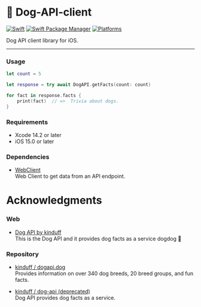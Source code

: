 # 🐶 Dog-API-client
[![Swift](https://img.shields.io/badge/Swift-5.7-orange?style=flat-square)](https://img.shields.io/badge/Swift-5.7-Orange?style=flat-square)
[![Swift Package Manager](https://img.shields.io/badge/Swift_Package_Manager-compatible-orange?style=flat-square)](https://img.shields.io/badge/Swift_Package_Manager-compatible-orange?style=flat-square)
[![Platforms](https://img.shields.io/badge/Platforms-iOS%2015.0%20or%20lator-yellowgreen?style=flat-square)](https://img.shields.io/badge/Platforms-iOS%2015.0%20or%20lator-yellowgreen?style=flat-square)

Dog API client library for iOS.

---
### Usage
```Swift
let count = 5

let response = try await DogAPI.getFacts(count: count)

for fact in response.facts {
    print(fact)  // =>  Trivia about dogs.
}
```

### Requirements
* Xcode 14.2 or later
* iOS 15.0 or later

### Dependencies
* [WebClient](https://github.com/hackenbacker/WebClient)<br>
Web Client to get data from an API endpoint.

# Acknowledgments
### Web
* [Dog API by kinduff](https://kinduff.github.io/dog-api/)<br>
This is the Dog API and it provides dog facts as a service dogdog 🐶

### Repository
* [kinduff / dogapi.dog](https://github.com/kinduff/dogapi.dog)<br>
Provides information on over 340 dog breeds, 20 breed groups, and fun facts.

* [kinduff / dog-api (deprecated)](https://github.com/kinduff/dog-api)<br>
Dog API provides dog facts as a service.
